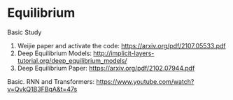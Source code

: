 # Equilibrium


Basic Study
1. Weijie paper and activate the code: https://arxiv.org/pdf/2107.05533.pdf
2. Deep Equilibrium Models: http://implicit-layers-tutorial.org/deep_equilibrium_models/
3. Deep Equilibrium Paper: https://arxiv.org/pdf/2102.07944.pdf




Basic. RNN and Transformers: https://www.youtube.com/watch?v=QvkQ1B3FBqA&t=47s
